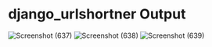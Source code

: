 # django_urlshortner Output

![Screenshot (637)](https://github.com/Ridha20/django_urlshortner/assets/98546889/3e168e90-ce37-4037-a04f-216c3a82a513)
![Screenshot (638)](https://github.com/Ridha20/django_urlshortner/assets/98546889/5f6b7806-5499-4743-8066-c7e0b6dfc985)
![Screenshot (639)](https://github.com/Ridha20/django_urlshortner/assets/98546889/01276f6a-2248-4cfe-b158-e0a6c2bbee76)



